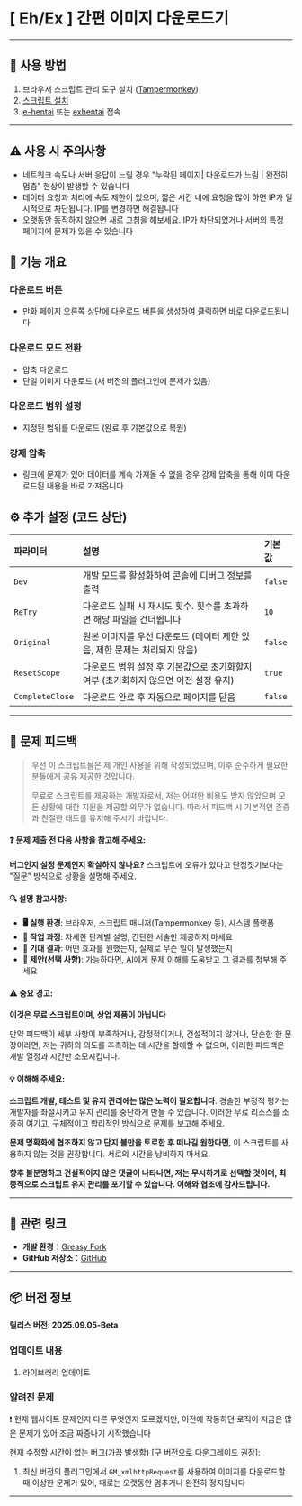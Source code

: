 # **[ Eh/Ex ] 간편 이미지 다운로드기**

---

## **👻 사용 방법**

1. 브라우저 스크립트 관리 도구 설치 ([Tampermonkey](https://chrome.google.com/webstore/detail/tampermonkey/dhdgffkkebhmkfjojejmpbldmpobfkfo))
2. [스크립트 설치](https://update.greasyfork.org/scripts/472882/%5BEEx-Hentai%5D%20Downloader.user.js)
3. [e-hentai](https://e-hentai.org/) 또는 [exhentai](https://exhentai.org/) 접속

---

## **⚠️ 사용 시 주의사항**
- 네트워크 속도나 서버 응답이 느릴 경우 "누락된 페이지| 다운로드가 느림 | 완전히 멈춤" 현상이 발생할 수 있습니다
- 데이터 요청과 처리에 속도 제한이 있으며, 짧은 시간 내에 요청을 많이 하면 IP가 일시적으로 차단됩니다. IP를 변경하면 해결됩니다
- 오랫동안 동작하지 않으면 새로 고침을 해보세요. IP가 차단되었거나 서버의 특정 페이지에 문제가 있을 수 있습니다

## **📜 기능 개요**

### **다운로드 버튼**
- 만화 페이지 오른쪽 상단에 다운로드 버튼을 생성하여 클릭하면 바로 다운로드됩니다

### **다운로드 모드 전환**
- 압축 다운로드
- 단일 이미지 다운로드 (새 버전의 플러그인에 문제가 있음)

### **다운로드 범위 설정**
- 지정된 범위를 다운로드 (완료 후 기본값으로 복원)

### **강제 압축**
- 링크에 문제가 있어 데이터를 계속 가져올 수 없을 경우 강제 압축을 통해 이미 다운로드된 내용을 바로 가져옵니다

## **⚙️ 추가 설정 (코드 상단)**

| **파라미터**    | **설명**                                                                            | **기본값** |
| :-------------- | :---------------------------------------------------------------------------------- | :--------- |
| `Dev`           | 개발 모드를 활성화하여 콘솔에 디버그 정보를 출력                                    | `false`    |
| `ReTry`         | 다운로드 실패 시 재시도 횟수. 횟수를 초과하면 해당 파일을 건너뜁니다                | `10`       |
| `Original`      | 원본 이미지를 우선 다운로드 (데이터 제한 있음, 제한 문제는 처리되지 않음)           | `false`    |
| `ResetScope`    | 다운로드 범위 설정 후 기본값으로 초기화할지 여부 (초기화하지 않으면 이전 설정 유지) | `true`     |
| `CompleteClose` | 다운로드 완료 후 자동으로 페이지를 닫음                                             | `false`    |

---

## 📣 문제 피드백

> 우선 이 스크립트들은 제 개인 사용을 위해 작성되었으며, 이후 순수하게 필요한 분들에게 공유 제공한 것입니다.
>
> 무료로 스크립트를 제공하는 개발자로서, 저는 어떠한 비용도 받지 않았으며 모든 상황에 대한 지원을 제공할 의무가 없습니다. 따라서 피드백 시 기본적인 존중과 친절한 태도를 유지해 주시기 바랍니다.

#### ❓ 문제 제출 전 다음 사항을 참고해 주세요:

**버그인지 설정 문제인지 확실하지 않나요?** 스크립트에 오류가 있다고 단정짓기보다는 "질문" 방식으로 상황을 설명해 주세요.

#### 🔍 설명 참고사항:

- **🖥️ 실행 환경**: 브라우저, 스크립트 매니저(Tampermonkey 등), 시스템 플랫폼
- **🧭 작업 과정**: 자세한 단계별 설명, 간단한 서술만 제공하지 마세요
- **🎯 기대 결과**: 어떤 효과를 원했는지, 실제로 무슨 일이 발생했는지
- **🤖 제안(선택 사항)**: 가능하다면, AI에게 문제 이해를 도움받고 그 결과를 첨부해 주세요

#### ⚠️ 중요 경고:

**이것은 무료 스크립트이며, 상업 제품이 아닙니다**

만약 피드백이 세부 사항이 부족하거나, 감정적이거나, 건설적이지 않거나, 단순한 한 문장이라면, 저는 귀하의 의도를 추측하는 데 시간을 할애할 수 없으며, 이러한 피드백은 개발 열정과 시간만 소모시킵니다.

#### 💡 이해해 주세요:

**스크립트 개발, 테스트 및 유지 관리에는 많은 노력이 필요합니다**. 경솔한 부정적 평가는 개발자를 좌절시키고 유지 관리를 중단하게 만들 수 있습니다. 이러한 무료 리소스를 소중히 여기고, 구체적이고 합리적인 방식으로 문제를 보고해 주세요.

**문제 명확화에 협조하지 않고 단지 불만을 토로한 후 떠나길 원한다면**, 이 스크립트를 사용하지 않는 것을 권장합니다. 서로의 시간을 낭비하지 마세요.

**향후 불분명하고 건설적이지 않은 댓글이 나타나면, 저는 무시하기로 선택할 것이며, 최종적으로 스크립트 유지 관리를 포기할 수 있습니다. 이해와 협조에 감사드립니다.**

---

## **🔗 관련 링크**

- **개발 환경**：[Greasy Fork](https://greasyfork.org/ko/users/989635-canaan-hs)  
- **GitHub 저장소**：[GitHub](https://github.com/Canaan-HS/MonkeyScript/tree/main/ExDownloader)

---

## **📦 버전 정보**

**릴리스 버전: 2025.09.05-Beta**

### **업데이트 내용**
1. 라이브러리 업데이트

### **알려진 문제**
❗️ 현재 웹사이트 문제인지 다른 무엇인지 모르겠지만, 이전에 작동하던 로직이 지금은 많은 문제가 있어 조금 짜증나기 시작했습니다

현재 수정할 시간이 없는 버그(가끔 발생함) [구 버전으로 다운그레이드 권장]:
1. 최신 버전의 플러그인에서 `GM_xmlhttpRequest`를 사용하여 이미지를 다운로드할 때 이상한 문제가 있어, 때로는 오랫동안 멈추거나 완전히 정지됩니다

---